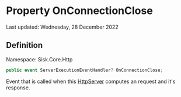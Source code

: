 # Property OnConnectionClose
Last updated: Wednesday, 28 December 2022

## Definition
Namespace: Sisk.Core.Http

```csharp
public event ServerExecutionEventHandler? OnConnectionClose;
```

Event that is called when this [HttpServer](/spec/Sisk/Core/Http/HttpServer) computes an request and it's response.

